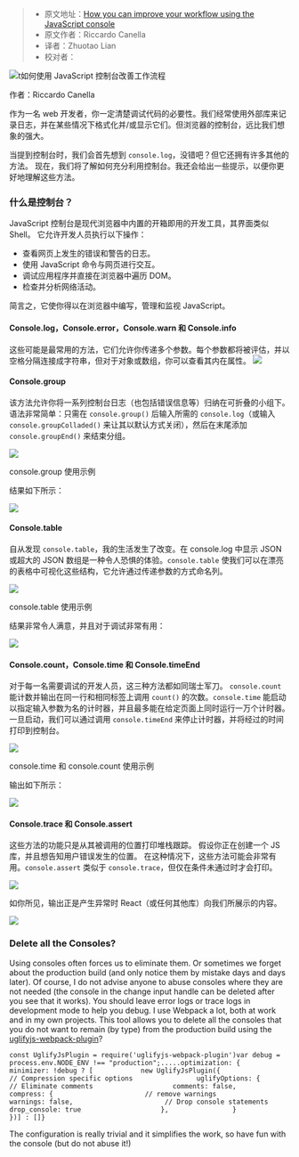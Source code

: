 > * 原文地址：[How you can improve your workflow using the JavaScript console](https://www.freecodecamp.org/news/how-you-can-improve-your-workflow-using-the-javascript-console-bdd7823a9472/)
> * 原文作者：Riccardo Canella
> * 译者：Zhuotao Lian
> * 校对者：

![t如何使用 JavaScript 控制台改善工作流程](https://cdn-media-1.freecodecamp.org/images/1*U62GMx7Z7U56CArkK2tfCQ.jpeg)

作者：Riccardo Canella

作为一名 web 开发者，你一定清楚调试代码的必要性。我们经常使用外部库来记录日志，并在某些情况下格式化并/或显示它们。但浏览器的控制台，远比我们想象的强大。

当提到控制台时，我们会首先想到 `console.log`，没错吧？但它还拥有许多其他的方法。 现在，我们将了解如何充分利用控制台。我还会给出一些提示，以便你更好地理解这些方法。

### 什么是控制台？

JavaScript 控制台是现代浏览器中内置的开箱即用的开发工具，其界面类似 Shell。 它允许开发人员执行以下操作：

-   查看网页上发生的错误和警告的日志。
-   使用 JavaScript 命令与网页进行交互。
-   调试应用程序并直接在浏览器中遍历 DOM。
-   检查并分析网络活动。

简言之，它使你得以在浏览器中编写，管理和监视 JavaScript。

#### Console.log，Console.error，Console.warn 和 Console.info

这些可能是最常用的方法，它们允许你传递多个参数。每个参数都将被评估，并以空格分隔连接成字符串，但对于对象或数组，你可以查看其内在属性。
![](https://cdn-media-1.freecodecamp.org/images/mb28MA52eZS1oW000KV2KHJfjW93hGAkaFln)

#### Console.group

该方法允许你将一系列控制台日志（也包括错误信息等）归纳在可折叠的小组下。语法非常简单：只需在 `console.group()` 后输入所需的 `console.log`（或输入 `console.groupColladed()` 来让其以默认方式关闭），然后在末尾添加 `console.groupEnd()` 来结束分组。

![](https://cdn-media-1.freecodecamp.org/images/HmjCThNsjXDndqMmnXsoJfhaDvJWSe9HthWY)

console.group 使用示例

结果如下所示：

![](https://cdn-media-1.freecodecamp.org/images/oaS8o7IqXG2FYAlTwpMxjAoVaV94nCpjTDHw)

#### Console.table

自从发现 `console.table`，我的生活发生了改变。在 console.log 中显示 JSON 或超大的 JSON 数组是一种令人恐惧的体验。`console.table` 使我们可以在漂亮的表格中可视化这些结构，它允许通过传递参数的方式命名列。

![](https://cdn-media-1.freecodecamp.org/images/zTSGqfZmTDJNuDtoUsC8UuRBB8PAZ5OMME87)

console.table 使用示例

结果非常令人满意，并且对于调试非常有用：

![](https://cdn-media-1.freecodecamp.org/images/nLfvcHJ1b6LuD5CzcZxk36jl9YzlUF3I41h1)

#### Console.count，Console.time 和 Console.timeEnd

对于每一名需要调试的开发人员，这三种方法都如同瑞士军刀。 `console.count` 能计数并输出在同一行和相同标签上调用 `count()` 的次数。`console.time` 能启动以指定输入参数为名的计时器，并且最多能在给定页面上同时运行一万个计时器。 一旦启动，我们可以通过调用 `console.timeEnd` 来停止计时器，并将经过的时间打印到控制台。

![](https://cdn-media-1.freecodecamp.org/images/2pxTmE0ZHBasKm2ZmZaj-ajMYHvhjhVDGhID)

console.time 和 console.count 使用示例

输出如下所示：

![](https://cdn-media-1.freecodecamp.org/images/Tt4dNjkK0yCpYzAHD6ZEFluIQ6IHl9cjv-nl)

#### Console.trace 和 Console.assert

这些方法的功能只是从其被调用的位置打印堆栈跟踪。 假设你正在创建一个 JS 库，并且想告知用户错误发生的位置。 在这种情况下，这些方法可能会非常有用。`console.assert` 类似于 `console.trace`，但仅在条件未通过时才会打印。

![](https://cdn-media-1.freecodecamp.org/images/wXYN1gjig-dXgTSQPtf7rPPWR3uNvFrtsrGw)

如你所见，输出正是产生异常时 React（或任何其他库）向我们所展示的内容。

![](https://cdn-media-1.freecodecamp.org/images/ZH4tfVHdbM-xG0R2TcTuQ58RuuozuPTGddug)

### Delete all the Consoles?

Using consoles often forces us to eliminate them. Or sometimes we forget about the production build (and only notice them by mistake days and days later). Of course, I do not advise anyone to abuse consoles where they are not needed (the console in the change input handle can be deleted after you see that it works). You should leave error logs or trace logs in development mode to help you debug. I use Webpack a lot, both at work and in my own projects. This tool allows you to delete all the consoles that you do not want to remain (by type) from the production build using the  [uglifyjs-webpack-plugin][1]?

```
const UglifyJsPlugin = require('uglifyjs-webpack-plugin')var debug = process.env.NODE_ENV !== "production";.....optimization: {        minimizer: !debug ? [            new UglifyJsPlugin({                // Compression specific options                uglifyOptions: {                    // Eliminate comments                    comments: false,                    compress: {                       // remove warnings                       warnings: false,                       // Drop console statements                       drop_console: true                    },                }           })] : []}
```

The configuration is really trivial and it simplifies the work, so have fun with the console (but do not abuse it!)

[1]: https://github.com/webpack-contrib/uglifyjs-webpack-plugin
